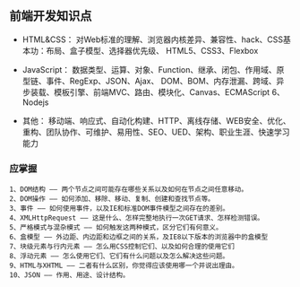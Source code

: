 ## 前端开发知识点

- HTML&CSS：
    对Web标准的理解、浏览器内核差异、兼容性、hack、CSS基本功：布局、盒子模型、选择器优先级、
    HTML5、CSS3、Flexbox

- JavaScript：
    数据类型、运算、对象、Function、继承、闭包、作用域、原型链、事件、RegExp、JSON、Ajax、
    DOM、BOM、内存泄漏、跨域、异步装载、模板引擎、前端MVC、路由、模块化、Canvas、ECMAScript 6、Nodejs

- 其他：
    移动端、响应式、自动化构建、HTTP、离线存储、WEB安全、优化、重构、团队协作、可维护、易用性、SEO、UED、架构、职业生涯、快速学习能力

### 应掌握

	1、DOM结构 —— 两个节点之间可能存在哪些关系以及如何在节点之间任意移动。
    2、DOM操作 —— 如何添加、移除、移动、复制、创建和查找节点等。
    3、事件 —— 如何使用事件，以及IE和标准DOM事件模型之间存在的差别。
    4、XMLHttpRequest —— 这是什么、怎样完整地执行一次GET请求、怎样检测错误。
    5、严格模式与混杂模式 —— 如何触发这两种模式，区分它们有何意义。
    6、盒模型 —— 外边距、内边距和边框之间的关系，及IE8以下版本的浏览器中的盒模型
    7、块级元素与行内元素 —— 怎么用CSS控制它们、以及如何合理的使用它们
    8、浮动元素 —— 怎么使用它们、它们有什么问题以及怎么解决这些问题。
    9、HTML与XHTML —— 二者有什么区别，你觉得应该使用哪一个并说出理由。
    10、JSON —— 作用、用途、设计结构。


